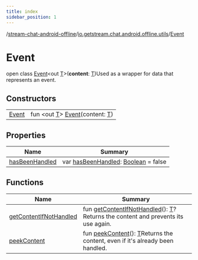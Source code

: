 ```yaml
---
title: index
sidebar_position: 1
---
```

/[stream-chat-android-offline](../../index.md)/[io.getstream.chat.android.offline.utils](../index.md)/[Event](index.md)  
  
  
  
# Event  
open class [Event](index.md)&lt;out [T](index.md)&gt;(**content**: [T](index.md))Used as a wrapper for data that represents an event.  
  
## Constructors  
  
| | |
|---|---|
| <a name="io.getstream.chat.android.offline.utils/Event/Event/#TypeParam(bounds=[kotlin.Any?])/PointingToDeclaration/"></a>[Event](Event.md)| <a name="io.getstream.chat.android.offline.utils/Event/Event/#TypeParam(bounds=[kotlin.Any?])/PointingToDeclaration/"></a>fun &lt;out [T](index.md)&gt; [Event](Event.md)(content: [T](index.md))|
  
  
## Properties  
  
|  Name |  Summary | 
|---|---|
| <a name="io.getstream.chat.android.offline.utils/Event/hasBeenHandled/#/PointingToDeclaration/"></a>[hasBeenHandled](hasBeenHandled.md)| <a name="io.getstream.chat.android.offline.utils/Event/hasBeenHandled/#/PointingToDeclaration/"></a>var [hasBeenHandled](hasBeenHandled.md): [Boolean](https://kotlinlang.org/api/latest/jvm/stdlib/kotlin/-boolean/index.html) = false|
  
  
## Functions  
  
|  Name |  Summary | 
|---|---|
| <a name="io.getstream.chat.android.offline.utils/Event/getContentIfNotHandled/#/PointingToDeclaration/"></a>[getContentIfNotHandled](getContentIfNotHandled.md)| <a name="io.getstream.chat.android.offline.utils/Event/getContentIfNotHandled/#/PointingToDeclaration/"></a>fun [getContentIfNotHandled](getContentIfNotHandled.md)(): [T](index.md)?Returns the content and prevents its use again.|
| <a name="io.getstream.chat.android.offline.utils/Event/peekContent/#/PointingToDeclaration/"></a>[peekContent](peekContent.md)| <a name="io.getstream.chat.android.offline.utils/Event/peekContent/#/PointingToDeclaration/"></a>fun [peekContent](peekContent.md)(): [T](index.md)Returns the content, even if it's already been handled.|

